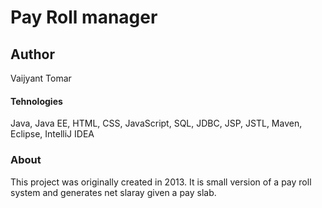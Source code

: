 # Pay Roll manager

## Author
Vaijyant Tomar

#### Tehnologies
Java, Java EE, HTML, CSS, JavaScript, SQL, JDBC, JSP, JSTL, Maven, Eclipse, IntelliJ IDEA

### About
This project was originally created in 2013. It is small version of a pay roll system and generates net slaray given a pay slab.
